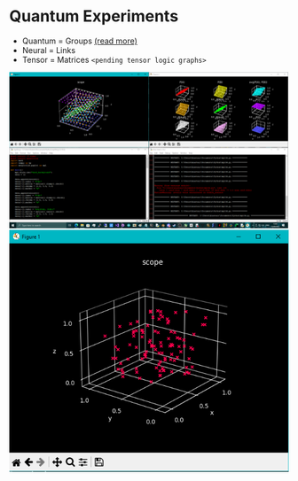 # Quantum Experiments

* Quantum = Groups [(read more)](/quantum/notes.md)
* Neural = Links
* Tensor = Matrices
`<pending tensor logic graphs>`

![screenshot](/quantum/subplot.png)
![screenshot](/quantum/scope.png)

